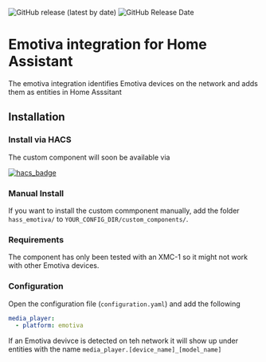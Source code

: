 ![GitHub release (latest by date)](https://img.shields.io/github/v/release/ecarjat/hass_emotiva?style=for-the-badge) ![GitHub Release Date](https://img.shields.io/github/v/release/ecarjat/hass_emotiva?style=for-the-badge)

# Emotiva integration for Home Assistant
The emotiva integration identifies Emotiva devices on the network and adds them as entities in Home Asssitant

## Installation

### Install via HACS

The custom component will soon be available via

[![hacs_badge](https://img.shields.io/badge/HACS-Default-orange.svg?style=for-the-badge)](https://github.com/custom-components/hacs)

### Manual Install

If you want to install the custom commponent manually, add the folder `hass_emotiva/` to `YOUR_CONFIG_DIR/custom_components/`.

### Requirements
The component has only been tested with an XMC-1 so it might not work with other Emotiva devices.

### Configuration

Open the configuration file (`configuration.yaml`) and add the following
```yaml
media_player:
  - platform: emotiva
```
If an Emotiva devivce is detected on teh network it will show up under entities with the name `media_player.[device_name]_[model_name]`